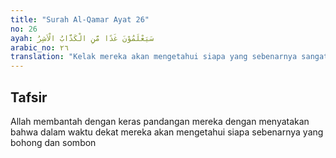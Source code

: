 ```yaml
---
title: "Surah Al-Qamar Ayat 26"
no: 26
ayah: سَيَعْلَمُوْنَ غَدًا مَّنِ الْكَذَّابُ الْاَشِرُ 
arabic_no: ٢٦
translation: "Kelak mereka akan mengetahui siapa yang sebenarnya sangat pendusta (dan) sombong itu."
---
```


## Tafsir

Allah membantah dengan keras pandangan mereka dengan menyatakan bahwa dalam waktu dekat mereka akan mengetahui siapa sebenarnya yang bohong dan sombon